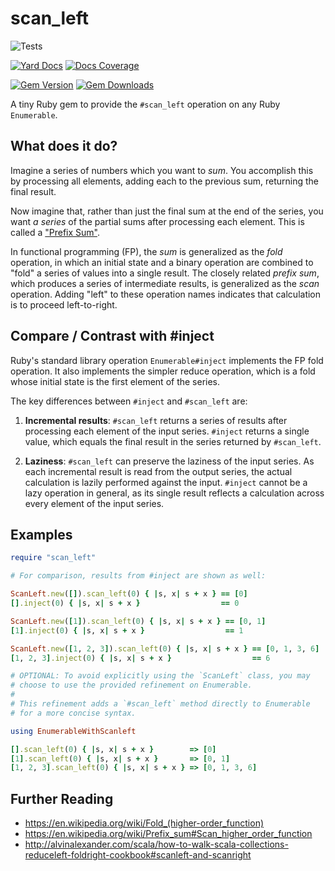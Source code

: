 # scan_left
![Tests](https://github.com/panorama-ed/scan_left/workflows/Tests/badge.svg)

[![Yard Docs](http://img.shields.io/badge/yard-docs-blue.svg)](http://rubydoc.info/github/panorama-ed/scan_left)
[![Docs Coverage](http://inch-ci.org/github/panorama-ed/scan_left.png)](http://inch-ci.org/github/panorama-ed/scan_left)

[![Gem Version](https://img.shields.io/gem/v/scan_left.svg)](https://rubygems.org/gems/scan_left)
[![Gem Downloads](https://img.shields.io/gem/dt/scan_left.svg)](https://rubygems.org/gems/scan_left)

A tiny Ruby gem to provide the `#scan_left` operation on any Ruby
`Enumerable`.

## What does it do?

Imagine a series of numbers which you want to *sum*. You accomplish
this by processing all elements, adding each to the previous sum,
returning the final result.

Now imagine that, rather than just the final sum at the end of the
series, you want *a series* of the partial sums after processing each
element. This is called a ["Prefix
Sum"](https://en.wikipedia.org/wiki/Prefix_sum).

In functional programming (FP), the *sum* is generalized as the *fold*
operation, in which an initial state and a binary operation are
combined to "fold" a series of values into a single result. The
closely related *prefix sum*, which produces a series of intermediate
results, is generalized as the *scan* operation. Adding "left" to
these operation names indicates that calculation is to proceed
left-to-right.

## Compare / Contrast with #inject

Ruby's standard library operation `Enumerable#inject` implements the
FP fold operation. It also implements the simpler reduce operation,
which is a fold whose initial state is the first element of the
series.

The key differences between `#inject` and `#scan_left` are:

  1. **Incremental results**: `#scan_left` returns a series of results
     after processing each element of the input series. `#inject`
     returns a single value, which equals the final result in the
     series returned by `#scan_left`.

  2. **Laziness**: `#scan_left` can preserve the laziness of the input
     series.  As each incremental result is read from the output
     series, the actual calculation is lazily performed against the
     input. `#inject` cannot be a lazy operation in general, as its
     single result reflects a calculation across every element of the
     input series.

## Examples

```ruby
require "scan_left"

# For comparison, results from #inject are shown as well:

ScanLeft.new([]).scan_left(0) { |s, x| s + x } == [0]
[].inject(0) { |s, x| s + x }                  == 0

ScanLeft.new([1]).scan_left(0) { |s, x| s + x } == [0, 1]
[1].inject(0) { |s, x| s + x }                  == 1

ScanLeft.new([1, 2, 3]).scan_left(0) { |s, x| s + x } == [0, 1, 3, 6]
[1, 2, 3].inject(0) { |s, x| s + x }                  == 6

# OPTIONAL: To avoid explicitly using the `ScanLeft` class, you may
# choose to use the provided refinement on Enumerable. 
#
# This refinement adds a `#scan_left` method directly to Enumerable 
# for a more concise syntax.

using EnumerableWithScanleft

[].scan_left(0) { |s, x| s + x }        => [0]
[1].scan_left(0) { |s, x| s + x }       => [0, 1]
[1, 2, 3].scan_left(0) { |s, x| s + x } => [0, 1, 3, 6]
```

## Further Reading

  * https://en.wikipedia.org/wiki/Fold_(higher-order_function)
  * https://en.wikipedia.org/wiki/Prefix_sum#Scan_higher_order_function
  * http://alvinalexander.com/scala/how-to-walk-scala-collections-reduceleft-foldright-cookbook#scanleft-and-scanright
